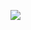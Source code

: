 <a href="https://solved.ac/zhtmr"><img src="http://mazassumnida.wtf/api/v2/generate_badge?boj=zhtmr&theme=dark"/></a>


